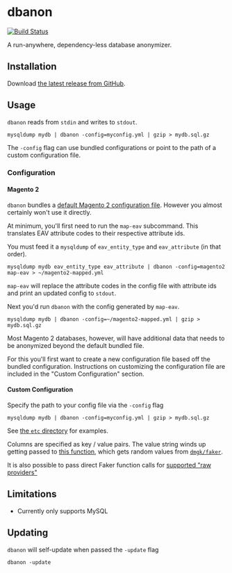 # dbanon

[![Build Status](https://travis-ci.org/mpchadwick/dbanon.svg?branch=master)](https://travis-ci.org/mpchadwick/dbanon)

A run-anywhere, dependency-less database anonymizer.

## Installation

Download [the latest release from GitHub](https://github.com/mpchadwick/dbanon/releases).

## Usage

`dbanon` reads from `stdin` and writes to `stdout`.

```
mysqldump mydb | dbanon -config=myconfig.yml | gzip > mydb.sql.gz
```

The `-config` flag can use bundled configurations or point to the path of a custom configuration file. 

### Configuration

#### Magento 2

`dbanon` bundles a [default Magento 2 configuration file](etc/magento2.yml). However you almost certainly won't use it directly.

At minimum, you'll first need to run the `map-eav` subcommand. This translates EAV attribute codes to their respective attribute ids.

You must feed it a `mysqldump` of `eav_entity_type` and `eav_attribute` (in that order).

```
mysqldump mydb eav_entity_type eav_attribute | dbanon -config=magento2 map-eav > ~/magento2-mapped.yml
```

`map-eav` will replace the attribute codes in the config file with attribute ids and print an updated config to `stdout`.

Next you'd run `dbanon` with the config generated by `map-eav`.

```
mysqldump mydb | dbanon -config=~/magento2-mapped.yml | gzip > mydb.sql.gz
```


Most Magento 2 databases, however, will have additional data that needs to be anonymized beyond the default bundled file. 

For this you'll first want to create a new configuration file based off the bundled configuration. Instructions on customizing the configuration file are included in the "Custom Configuration" section.


#### Custom Configuration

Specify the path to your config file via the `-config` flag

```
mysqldump mydb | dbanon -config=myconfig.yml | gzip > mydb.sql.gz
```

See [the `etc` directory](etc/) for examples.

Columns are specified as key / value pairs. The value string winds up getting passed to [this function](https://github.com/mpchadwick/dbanon/blob/ade634a10bc282c06fecef115afbdd6661a94277/src/provider.go#L36), which gets random values from [`dmgk/faker`](https://github.com/dmgk/faker).

It is also possible to pass direct Faker function calls for [supported "raw providers"](https://github.com/mpchadwick/dbanon/blob/ade634a10bc282c06fecef115afbdd6661a94277/src/provider.go#L13-L17)


## Limitations

- Currently only supports MySQL

## Updating

`dbanon` will self-update when passed the `-update` flag

```
dbanon -update
```